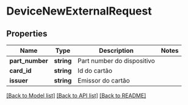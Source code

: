 # DeviceNewExternalRequest

## Properties
Name | Type | Description | Notes
------------ | ------------- | ------------- | -------------
**part_number** | **string** | Part number do dispositivo | 
**card_id** | **string** | Id do cartão | 
**issuer** | **string** | Emissor do cartão | 

[[Back to Model list]](../../README.md#documentation-for-models) [[Back to API list]](../../README.md#documentation-for-api-endpoints) [[Back to README]](../../README.md)

